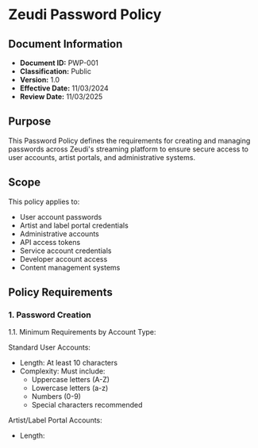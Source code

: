 # Zeudi Password Policy

## Document Information
- **Document ID:** PWP-001
- **Classification:** Public
- **Version:** 1.0
- **Effective Date:** 11/03/2024
- **Review Date:** 11/03/2025

## Purpose
This Password Policy defines the requirements for creating and managing passwords across Zeudi's streaming platform to ensure secure access to user accounts, artist portals, and administrative systems.

## Scope
This policy applies to:
- User account passwords
- Artist and label portal credentials
- Administrative accounts
- API access tokens
- Service account credentials
- Developer account access
- Content management systems

## Policy Requirements

### 1. Password Creation
1.1. Minimum Requirements by Account Type:

Standard User Accounts:
- Length: At least 10 characters
- Complexity: Must include:
  - Uppercase letters (A-Z)
  - Lowercase letters (a-z)
  - Numbers (0-9)
  - Special characters recommended

Artist/Label Portal Accounts:
- Length:
